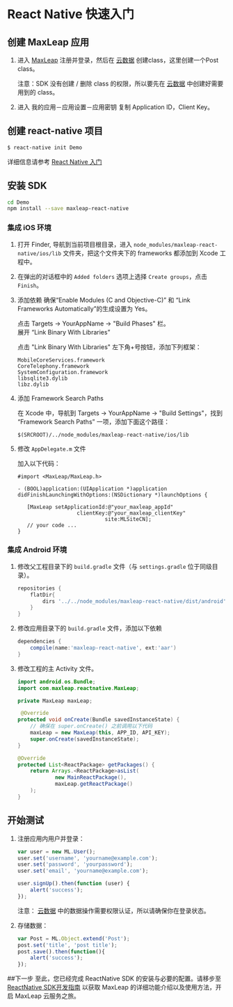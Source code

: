 # React Native 快速入门
## 创建 MaxLeap 应用

1. 进入 [MaxLeap](https://maxleap.cn) 注册并登录，然后在 [云数据](https://maxleap.cn/clouddata) 创建class，这里创建一个Post class。
	
	注意：SDK 没有创建 / 删除 class 的权限，所以要先在 [云数据](https://maxleap.cn/clouddata) 中创建好需要用到的 class。
	   

2. 进入 我的应用－应用设置－应用密钥 复制 Application ID，Client Key。

## 创建 react-native 项目

```bash
$ react-native init Demo
```

详细信息请参考 [React Native 入门](http://facebook.github.io/react-native/docs/getting-started.html)

## 安装 SDK

```bash
cd Demo
npm install --save maxleap-react-native
```

### 集成 iOS 环境

1. 打开 Finder, 导航到当前项目根目录，进入 `node_modules/maxleap-react-native/ios/lib` 文件夹，把这个文件夹下的 frameworks 都添加到 Xcode 工程中。
2. 在弹出的对话框中的 `Added folders` 选项上选择 `Create groups`，点击 `Finish`。
3. 添加依赖
	确保“Enable Modules (C and Objective-C)” 和 “Link Frameworks Automatically”的生成设置为 Yes。

	点击 Targets → YourAppName → "Build Phases" 栏。</br>
	展开 “Link Binary With Libraries”
	
	点击 "Link Binary With Libraries" 左下角+号按钮，添加下列框架：
	
	`MobileCoreServices.framework`</br>
	`CoreTelephony.framework`</br>
	`SystemConfiguration.framework`</br>
	`libsqlite3.dylib`</br>
	`libz.dylib`</br>

5. 添加 Framework Search Paths

	在 Xcode 中，导航到 Targets -> YourAppName -> "Build Settings"，找到 “Framework Search Paths” 一项，添加下面这个路径：
	
	`$(SRCROOT)/../node_modules/maxleap-react-native/ios/lib`

6. 修改 `AppDelegate.m` 文件

	加入以下代码：
	
	```objc
	#import <MaxLeap/MaxLeap.h>
	
	- (BOOL)application:(UIApplication *)application didFinishLaunchingWithOptions:(NSDictionary *)launchOptions {
	
	   [MaxLeap setApplicationId:@"your_maxleap_appId" 
	                   clientKey:@"your_maxleap_clientKey"
	  	  				 	    site:MLSiteCN];
	   // your code ...
	}
	```


### 集成 Android 环境

1. 修改父工程目录下的 `build.gradle` 文件（与 `settings.gradle` 位于同级目录）。

    ```groovy
    repositories {
        flatDir{
            dirs '../../node_modules/maxleap-react-native/dist/android'
        }
    }
    ```

2. 修改应用目录下的 `build.gradle` 文件，添加以下依赖

    ```groovy
    dependencies {
        compile(name:'maxleap-react-native', ext:'aar')
    }
    ```

3. 修改工程的主 Activity 文件。

    ```java
    import android.os.Bundle;
    import com.maxleap.reactnative.MaxLeap;

    private MaxLeap maxLeap;

     @Override
    protected void onCreate(Bundle savedInstanceState) {
        // 确保在 super.onCreate() 之前调用以下代码
        maxLeap = new MaxLeap(this, APP_ID, API_KEY);
        super.onCreate(savedInstanceState);
    }

    @Override
    protected List<ReactPackage> getPackages() {
        return Arrays.<ReactPackage>asList(
                new MainReactPackage(),
                maxLeap.getReactPackage()
        );
    }
    ```

## 开始测试

1. 注册应用内用户并登录：

	```javascript
	var user = new ML.User();
	user.set('username', 'yourname@example.com');
	user.set('password', 'yourpassword');
	user.set('email', 'yourname@example.com');
	
	user.signUp().then(function (user) {
		alert('success');
	});
	```
	注意：
	[云数据](https://maxleap.cn/clouddata) 中的数据操作需要权限认证，所以请确保你在登录状态。

2.  存储数据：

	```javascript
	var Post = ML.Object.extend('Post');
	post.set('title', 'post title');
	post.save().then(function(){
		alert('success');
	});
	```
##下一步
至此，您已经完成 ReactNative SDK 的安装与必要的配置。请移步至 [ReactNative SDK开发指南](https://maxleap.cn/s/web/zh_cn/guide/devguide/reactnative.html) 以获取 MaxLeap 的详细功能介绍以及使用方法，开启 MaxLeap 云服务之旅。